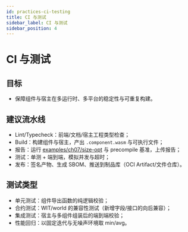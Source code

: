 ```yaml
---
id: practices-ci-testing
title: CI 与测试
sidebar_label: CI 与测试
sidebar_position: 4
---
```


# CI 与测试

## 目标
- 保障组件与宿主在多运行时、多平台的稳定性与可重复构建。

## 建议流水线
- Lint/Typecheck：前端/文档/宿主工程类型检查；
- Build：构建组件与宿主，产出 `.component.wasm` 与可执行文件；
- 报告：运行 [examples/ch07/size-opt](https://github.com/Thneoly/beyond-wasm/tree/main/examples/ch07/size-opt) 与 precompile 基准，上传报告；
- 测试：单测 + 端到端，模拟并发与超时；
- 发布：签名产物、生成 SBOM、推送到制品库（OCI Artifact/文件仓库）。

## 测试类型
- 单元测试：组件导出函数的纯逻辑校验；
- 合约测试：WIT/world 的兼容性测试（新增字段/接口的向后兼容）；
- 集成测试：宿主与多组件组装后的端到端校验；
- 性能回归：以固定迭代与无噪声环境取 min/avg。
